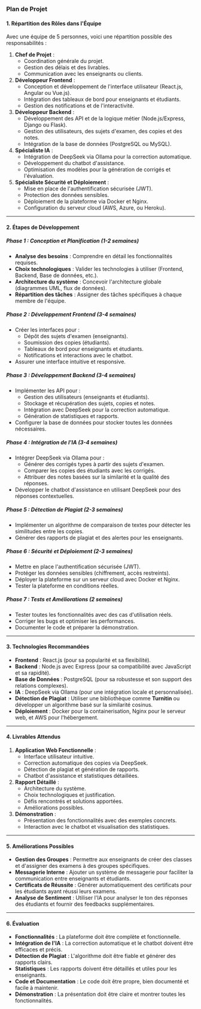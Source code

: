 ### **Plan de Projet**

#### **1. Répartition des Rôles dans l'Équipe**
Avec une équipe de 5 personnes, voici une répartition possible des responsabilités :
1. **Chef de Projet** :
   - Coordination générale du projet.
   - Gestion des délais et des livrables.
   - Communication avec les enseignants ou clients.
2. **Développeur Frontend** :
   - Conception et développement de l'interface utilisateur (React.js, Angular ou Vue.js).
   - Intégration des tableaux de bord pour enseignants et étudiants.
   - Gestion des notifications et de l'interactivité.
3. **Développeur Backend** :
   - Développement des API et de la logique métier (Node.js/Express, Django ou Flask).
   - Gestion des utilisateurs, des sujets d'examen, des copies et des notes.
   - Intégration de la base de données (PostgreSQL ou MySQL).
4. **Spécialiste IA** :
   - Intégration de DeepSeek via Ollama pour la correction automatique.
   - Développement du chatbot d'assistance.
   - Optimisation des modèles pour la génération de corrigés et l'évaluation.
5. **Spécialiste Sécurité et Déploiement** :
   - Mise en place de l'authentification sécurisée (JWT).
   - Protection des données sensibles.
   - Déploiement de la plateforme via Docker et Nginx.
   - Configuration du serveur cloud (AWS, Azure, ou Heroku).

---

#### **2. Étapes de Développement**

##### **Phase 1 : Conception et Planification (1-2 semaines)**
- **Analyse des besoins** : Comprendre en détail les fonctionnalités requises.
- **Choix technologiques** : Valider les technologies à utiliser (Frontend, Backend, Base de données, etc.).
- **Architecture du système** : Concevoir l'architecture globale (diagrammes UML, flux de données).
- **Répartition des tâches** : Assigner des tâches spécifiques à chaque membre de l'équipe.

##### **Phase 2 : Développement Frontend (3-4 semaines)**
- Créer les interfaces pour :
  - Dépôt des sujets d'examen (enseignants).
  - Soumission des copies (étudiants).
  - Tableaux de bord pour enseignants et étudiants.
  - Notifications et interactions avec le chatbot.
- Assurer une interface intuitive et responsive.

##### **Phase 3 : Développement Backend (3-4 semaines)**
- Implémenter les API pour :
  - Gestion des utilisateurs (enseignants et étudiants).
  - Stockage et récupération des sujets, copies et notes.
  - Intégration avec DeepSeek pour la correction automatique.
  - Génération de statistiques et rapports.
- Configurer la base de données pour stocker toutes les données nécessaires.

##### **Phase 4 : Intégration de l'IA (3-4 semaines)**
- Intégrer DeepSeek via Ollama pour :
  - Générer des corrigés types à partir des sujets d'examen.
  - Comparer les copies des étudiants avec les corrigés.
  - Attribuer des notes basées sur la similarité et la qualité des réponses.
- Développer le chatbot d'assistance en utilisant DeepSeek pour des réponses contextuelles.

##### **Phase 5 : Détection de Plagiat (2-3 semaines)**
- Implémenter un algorithme de comparaison de textes pour détecter les similitudes entre les copies.
- Générer des rapports de plagiat et des alertes pour les enseignants.

##### **Phase 6 : Sécurité et Déploiement (2-3 semaines)**
- Mettre en place l'authentification sécurisée (JWT).
- Protéger les données sensibles (chiffrement, accès restreints).
- Déployer la plateforme sur un serveur cloud avec Docker et Nginx.
- Tester la plateforme en conditions réelles.

##### **Phase 7 : Tests et Améliorations (2 semaines)**
- Tester toutes les fonctionnalités avec des cas d'utilisation réels.
- Corriger les bugs et optimiser les performances.
- Documenter le code et préparer la démonstration.

---

#### **3. Technologies Recommandées**
- **Frontend** : React.js (pour sa popularité et sa flexibilité).
- **Backend** : Node.js avec Express (pour sa compatibilité avec JavaScript et sa rapidité).
- **Base de Données** : PostgreSQL (pour sa robustesse et son support des relations complexes).
- **IA** : DeepSeek via Ollama (pour une intégration locale et personnalisée).
- **Détection de Plagiat** : Utiliser une bibliothèque comme **Turnitin** ou développer un algorithme basé sur la similarité cosinus.
- **Déploiement** : Docker pour la containerisation, Nginx pour le serveur web, et AWS pour l'hébergement.

---

#### **4. Livrables Attendus**
1. **Application Web Fonctionnelle** :
   - Interface utilisateur intuitive.
   - Correction automatique des copies via DeepSeek.
   - Détection de plagiat et génération de rapports.
   - Chatbot d'assistance et statistiques détaillées.
2. **Rapport Détaillé** :
   - Architecture du système.
   - Choix technologiques et justification.
   - Défis rencontrés et solutions apportées.
   - Améliorations possibles.
3. **Démonstration** :
   - Présentation des fonctionnalités avec des exemples concrets.
   - Interaction avec le chatbot et visualisation des statistiques.

---

#### **5. Améliorations Possibles**
- **Gestion des Groupes** : Permettre aux enseignants de créer des classes et d'assigner des examens à des groupes spécifiques.
- **Messagerie Interne** : Ajouter un système de messagerie pour faciliter la communication entre enseignants et étudiants.
- **Certificats de Réussite** : Générer automatiquement des certificats pour les étudiants ayant réussi leurs examens.
- **Analyse de Sentiment** : Utiliser l'IA pour analyser le ton des réponses des étudiants et fournir des feedbacks supplémentaires.

---

#### **6. Évaluation**
- **Fonctionnalités** : La plateforme doit être complète et fonctionnelle.
- **Intégration de l'IA** : La correction automatique et le chatbot doivent être efficaces et précis.
- **Détection de Plagiat** : L'algorithme doit être fiable et générer des rapports clairs.
- **Statistiques** : Les rapports doivent être détaillés et utiles pour les enseignants.
- **Code et Documentation** : Le code doit être propre, bien documenté et facile à maintenir.
- **Démonstration** : La présentation doit être claire et montrer toutes les fonctionnalités.
